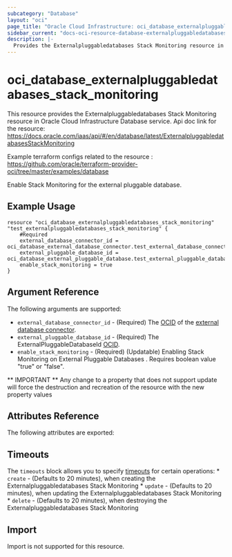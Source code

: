 ```yaml
---
subcategory: "Database"
layout: "oci"
page_title: "Oracle Cloud Infrastructure: oci_database_externalpluggabledatabases_stack_monitoring"
sidebar_current: "docs-oci-resource-database-externalpluggabledatabases_stack_monitoring"
description: |-
  Provides the Externalpluggabledatabases Stack Monitoring resource in Oracle Cloud Infrastructure Database service
---
```


# oci_database_externalpluggabledatabases_stack_monitoring
This resource provides the Externalpluggabledatabases Stack Monitoring resource in Oracle Cloud Infrastructure Database service.
Api doc link for the resource: https://docs.oracle.com/iaas/api/#/en/database/latest/ExternalpluggabledatabasesStackMonitoring

Example terraform configs related to the resource : https://github.com/oracle/terraform-provider-oci/tree/master/examples/database

Enable Stack Monitoring for the external pluggable database.


## Example Usage

```hcl
resource "oci_database_externalpluggabledatabases_stack_monitoring" "test_externalpluggabledatabases_stack_monitoring" {
	#Required
	external_database_connector_id = oci_database_external_database_connector.test_external_database_connector.id
	external_pluggable_database_id = oci_database_external_pluggable_database.test_external_pluggable_database.id
	enable_stack_monitoring = true
}
```

## Argument Reference

The following arguments are supported:

* `external_database_connector_id` - (Required) The [OCID](https://docs.cloud.oracle.com/iaas/Content/General/Concepts/identifiers.htm) of the [external database connector](https://docs.cloud.oracle.com/iaas/api/#/en/database/latest/datatypes/CreateExternalDatabaseConnectorDetails).
* `external_pluggable_database_id` - (Required) The ExternalPluggableDatabaseId [OCID](https://docs.cloud.oracle.com/iaas/Content/General/Concepts/identifiers.htm).
* `enable_stack_monitoring`  -  (Required) (Updatable) Enabling Stack Monitoring on External Pluggable Databases . Requires boolean value "true" or "false".


** IMPORTANT **
Any change to a property that does not support update will force the destruction and recreation of the resource with the new property values

## Attributes Reference

The following attributes are exported:


## Timeouts

The `timeouts` block allows you to specify [timeouts](https://registry.terraform.io/providers/oracle/oci/latest/docs/guides/changing_timeouts) for certain operations:
	* `create` - (Defaults to 20 minutes), when creating the Externalpluggabledatabases Stack Monitoring
	* `update` - (Defaults to 20 minutes), when updating the Externalpluggabledatabases Stack Monitoring
	* `delete` - (Defaults to 20 minutes), when destroying the Externalpluggabledatabases Stack Monitoring


## Import

Import is not supported for this resource.

